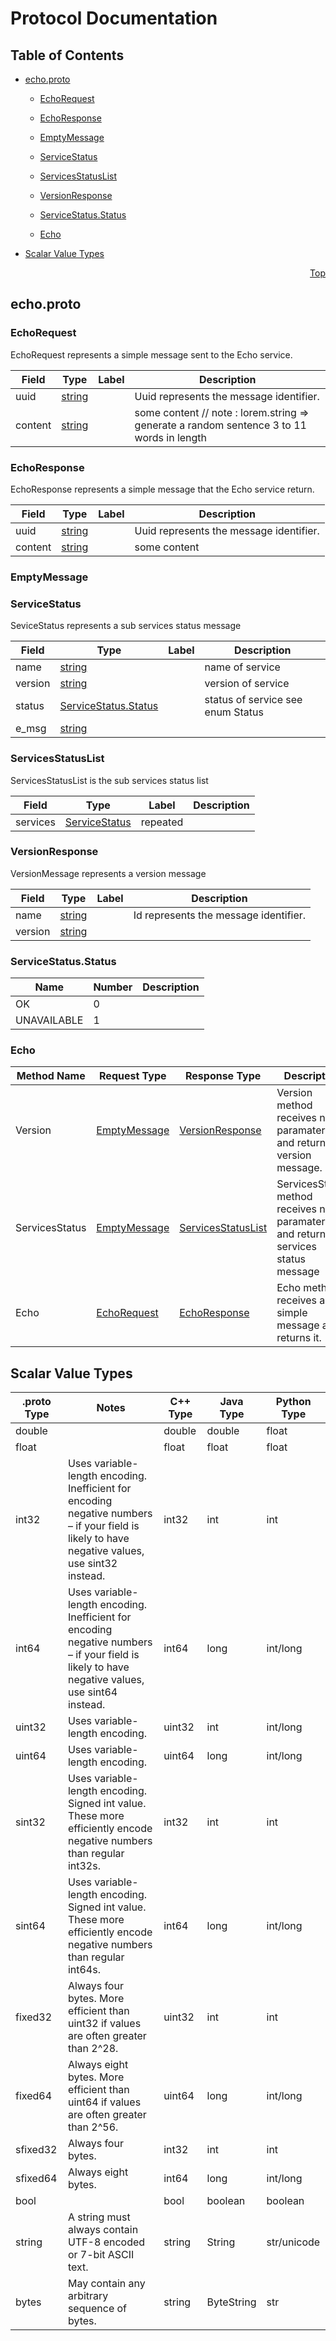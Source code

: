 # Protocol Documentation
<a name="top"/>

## Table of Contents

- [echo.proto](#echo.proto)
    - [EchoRequest](#grpc.gomeetexamples.echo.EchoRequest)
    - [EchoResponse](#grpc.gomeetexamples.echo.EchoResponse)
    - [EmptyMessage](#grpc.gomeetexamples.echo.EmptyMessage)
    - [ServiceStatus](#grpc.gomeetexamples.echo.ServiceStatus)
    - [ServicesStatusList](#grpc.gomeetexamples.echo.ServicesStatusList)
    - [VersionResponse](#grpc.gomeetexamples.echo.VersionResponse)
  
    - [ServiceStatus.Status](#grpc.gomeetexamples.echo.ServiceStatus.Status)
  
  
    - [Echo](#grpc.gomeetexamples.echo.Echo)
  

- [Scalar Value Types](#scalar-value-types)



<a name="echo.proto"/>
<p align="right"><a href="#top">Top</a></p>

## echo.proto



<a name="grpc.gomeetexamples.echo.EchoRequest"/>

### EchoRequest
EchoRequest represents a simple message sent to the Echo service.


| Field | Type | Label | Description |
| ----- | ---- | ----- | ----------- |
| uuid | [string](#string) |  | Uuid represents the message identifier. |
| content | [string](#string) |  | some content // note : lorem.string =&gt; generate a random sentence 3 to 11 words in length |






<a name="grpc.gomeetexamples.echo.EchoResponse"/>

### EchoResponse
EchoResponse represents a simple message that the Echo service return.


| Field | Type | Label | Description |
| ----- | ---- | ----- | ----------- |
| uuid | [string](#string) |  | Uuid represents the message identifier. |
| content | [string](#string) |  | some content |






<a name="grpc.gomeetexamples.echo.EmptyMessage"/>

### EmptyMessage







<a name="grpc.gomeetexamples.echo.ServiceStatus"/>

### ServiceStatus
SeviceStatus represents a sub services status message


| Field | Type | Label | Description |
| ----- | ---- | ----- | ----------- |
| name | [string](#string) |  | name of service |
| version | [string](#string) |  | version of service |
| status | [ServiceStatus.Status](#grpc.gomeetexamples.echo.ServiceStatus.Status) |  | status of service see enum Status |
| e_msg | [string](#string) |  |  |






<a name="grpc.gomeetexamples.echo.ServicesStatusList"/>

### ServicesStatusList
ServicesStatusList is the sub services status list


| Field | Type | Label | Description |
| ----- | ---- | ----- | ----------- |
| services | [ServiceStatus](#grpc.gomeetexamples.echo.ServiceStatus) | repeated |  |






<a name="grpc.gomeetexamples.echo.VersionResponse"/>

### VersionResponse
VersionMessage represents a version message


| Field | Type | Label | Description |
| ----- | ---- | ----- | ----------- |
| name | [string](#string) |  | Id represents the message identifier. |
| version | [string](#string) |  |  |





 


<a name="grpc.gomeetexamples.echo.ServiceStatus.Status"/>

### ServiceStatus.Status


| Name | Number | Description |
| ---- | ------ | ----------- |
| OK | 0 |  |
| UNAVAILABLE | 1 |  |


 

 


<a name="grpc.gomeetexamples.echo.Echo"/>

### Echo


| Method Name | Request Type | Response Type | Description |
| ----------- | ------------ | ------------- | ------------|
| Version | [EmptyMessage](#grpc.gomeetexamples.echo.EmptyMessage) | [VersionResponse](#grpc.gomeetexamples.echo.EmptyMessage) | Version method receives no paramaters and returns a version message. |
| ServicesStatus | [EmptyMessage](#grpc.gomeetexamples.echo.EmptyMessage) | [ServicesStatusList](#grpc.gomeetexamples.echo.EmptyMessage) | ServicesStatus method receives no paramaters and returns all services status message |
| Echo | [EchoRequest](#grpc.gomeetexamples.echo.EchoRequest) | [EchoResponse](#grpc.gomeetexamples.echo.EchoRequest) | Echo method receives a simple message and returns it. |

 



## Scalar Value Types

| .proto Type | Notes | C++ Type | Java Type | Python Type |
| ----------- | ----- | -------- | --------- | ----------- |
| <a name="double" /> double |  | double | double | float |
| <a name="float" /> float |  | float | float | float |
| <a name="int32" /> int32 | Uses variable-length encoding. Inefficient for encoding negative numbers – if your field is likely to have negative values, use sint32 instead. | int32 | int | int |
| <a name="int64" /> int64 | Uses variable-length encoding. Inefficient for encoding negative numbers – if your field is likely to have negative values, use sint64 instead. | int64 | long | int/long |
| <a name="uint32" /> uint32 | Uses variable-length encoding. | uint32 | int | int/long |
| <a name="uint64" /> uint64 | Uses variable-length encoding. | uint64 | long | int/long |
| <a name="sint32" /> sint32 | Uses variable-length encoding. Signed int value. These more efficiently encode negative numbers than regular int32s. | int32 | int | int |
| <a name="sint64" /> sint64 | Uses variable-length encoding. Signed int value. These more efficiently encode negative numbers than regular int64s. | int64 | long | int/long |
| <a name="fixed32" /> fixed32 | Always four bytes. More efficient than uint32 if values are often greater than 2^28. | uint32 | int | int |
| <a name="fixed64" /> fixed64 | Always eight bytes. More efficient than uint64 if values are often greater than 2^56. | uint64 | long | int/long |
| <a name="sfixed32" /> sfixed32 | Always four bytes. | int32 | int | int |
| <a name="sfixed64" /> sfixed64 | Always eight bytes. | int64 | long | int/long |
| <a name="bool" /> bool |  | bool | boolean | boolean |
| <a name="string" /> string | A string must always contain UTF-8 encoded or 7-bit ASCII text. | string | String | str/unicode |
| <a name="bytes" /> bytes | May contain any arbitrary sequence of bytes. | string | ByteString | str |

